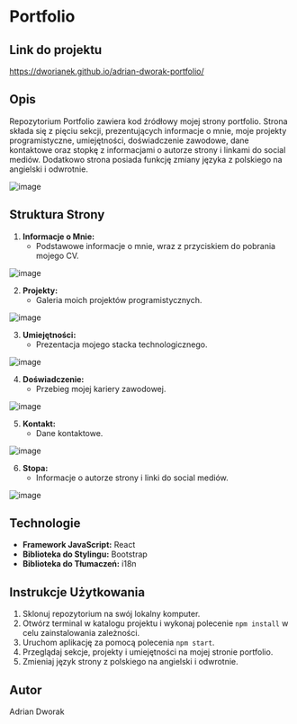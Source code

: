 # Portfolio

## Link do projektu

https://dworianek.github.io/adrian-dworak-portfolio/

## Opis

Repozytorium Portfolio zawiera kod źródłowy mojej strony portfolio. Strona składa się z pięciu sekcji, prezentujących informacje o mnie, moje projekty programistyczne, umiejętności, doświadczenie zawodowe, dane kontaktowe oraz stopkę z informacjami o autorze strony i linkami do social mediów. Dodatkowo strona posiada funkcję zmiany języka z polskiego na angielski i odwrotnie.

![image](https://github.com/Dworianek/adrian-dworak-portfolio/assets/45004601/345990ed-6a9a-4125-b27a-574d688828fa)

## Struktura Strony

1. **Informacje o Mnie:**
   - Podstawowe informacje o mnie, wraz z przyciskiem do pobrania mojego CV.

![image](https://github.com/Dworianek/adrian-dworak-portfolio/assets/45004601/484b9ff2-2e54-4357-8f61-b59c68a686d2)


2. **Projekty:**
   - Galeria moich projektów programistycznych.

![image](https://github.com/Dworianek/adrian-dworak-portfolio/assets/45004601/86cb4896-146c-41fd-bc26-744c4c7401f1)


3. **Umiejętności:**
   - Prezentacja mojego stacka technologicznego.

![image](https://github.com/Dworianek/adrian-dworak-portfolio/assets/45004601/5c9e5da6-78cb-4713-acca-dd6b4ab4382b)


4. **Doświadczenie:**
   - Przebieg mojej kariery zawodowej.

![image](https://github.com/Dworianek/adrian-dworak-portfolio/assets/45004601/5cd91b9b-9235-42cb-b5cf-d9d43d81493d)


5. **Kontakt:**
   - Dane kontaktowe.

![image](https://github.com/Dworianek/adrian-dworak-portfolio/assets/45004601/d5c8c294-15ee-415b-9948-0904020aff2b)


6. **Stopa:**
   - Informacje o autorze strony i linki do social mediów.

![image](https://github.com/Dworianek/adrian-dworak-portfolio/assets/45004601/bb4c740b-9ebb-422b-9467-9a5fc3e63fad)


## Technologie

- **Framework JavaScript:** React
- **Biblioteka do Stylingu:** Bootstrap
- **Biblioteka do Tłumaczeń:** i18n

## Instrukcje Użytkowania

1. Sklonuj repozytorium na swój lokalny komputer.
2. Otwórz terminal w katalogu projektu i wykonaj polecenie `npm install` w celu zainstalowania zależności.
3. Uruchom aplikację za pomocą polecenia `npm start`.
4. Przeglądaj sekcje, projekty i umiejętności na mojej stronie portfolio.
5. Zmieniaj język strony z polskiego na angielski i odwrotnie.

## Autor
Adrian Dworak

